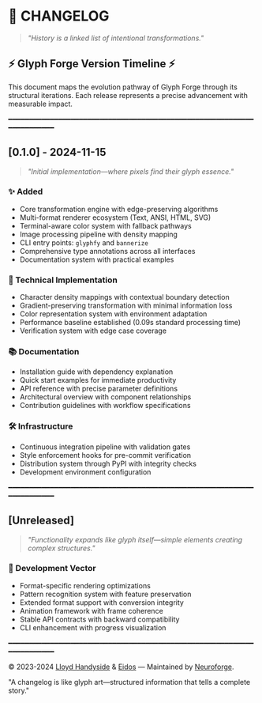 # 📜 CHANGELOG

> *"History is a linked list of intentional transformations."*

## ⚡ Glyph Forge Version Timeline ⚡

This document maps the evolution pathway of Glyph Forge through its structural iterations. Each release represents a precise advancement with measurable impact.

<!-- 
    Change classification system:
    ⚠️ Breaking - Interface restructuring
    ✨ Features - Capability expansion
    🐛 Fixes - Error resolution
    ⚡ Performance - Execution optimization
    📚 Documentation - Knowledge crystallization
    🔧 Refactor - Internal restructuring
    🔒 Security - Protection enhancements
 -->

━━━━━━━━━━━━━━━━━━━━━━━━━━━━━━━━━━━━━━━━━━━━━━━━━━━━━━━━━━━━━━━━━━━━━━

## [0.1.0] - 2024-11-15

> *"Initial implementation—where pixels find their glyph essence."*

### ✨ Added

- Core transformation engine with edge-preserving algorithms
- Multi-format renderer ecosystem (Text, ANSI, HTML, SVG)
- Terminal-aware color system with fallback pathways
- Image processing pipeline with density mapping
- CLI entry points: `glyphfy` and `bannerize`
- Comprehensive type annotations across all interfaces
- Documentation system with practical examples

### 🔧 Technical Implementation

- Character density mappings with contextual boundary detection
- Gradient-preserving transformation with minimal information loss
- Color representation system with environment adaptation
- Performance baseline established (0.09s standard processing time)
- Verification system with edge case coverage

### 📚 Documentation

- Installation guide with dependency explanation
- Quick start examples for immediate productivity
- API reference with precise parameter definitions
- Architectural overview with component relationships
- Contribution guidelines with workflow specifications

### 🛠️ Infrastructure

- Continuous integration pipeline with validation gates
- Style enforcement hooks for pre-commit verification
- Distribution system through PyPI with integrity checks
- Development environment configuration

━━━━━━━━━━━━━━━━━━━━━━━━━━━━━━━━━━━━━━━━━━━━━━━━━━━━━━━━━━━━━━━━━━━━━━

## [Unreleased]

> *"Functionality expands like glyph itself—simple elements creating complex structures."*

### 🔮 Development Vector

- Format-specific rendering optimizations
- Pattern recognition system with feature preservation
- Extended format support with conversion integrity
- Animation framework with frame coherence
- Stable API contracts with backward compatibility
- CLI enhancement with progress visualization

━━━━━━━━━━━━━━━━━━━━━━━━━━━━━━━━━━━━━━━━━━━━━━━━━━━━━━━━━━━━━━━━━━━━━━

© 2023-2024 [Lloyd Handyside](mailto:ace1928@gmail.com) & [Eidos](mailto:syntheticeidos@gmail.com) — Maintained by [Neuroforge](https://neuroforge.io).

"A changelog is like glyph art—structured information that tells a complete story."
